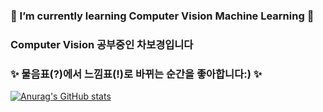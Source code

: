 ### 🌱 I’m currently learning Computer Vision Machine Learning 🌱
### Computer Vision 공부중인 차보경입니다

### ✨ 물음표(?)에서 느낌표(!)로 바뀌는 순간을 좋아합니다:) ✨

[![Anurag's GitHub stats](https://github-readme-stats.vercel.app/api?username=Chabbbbbo)](https://github.com/anuraghazra/github-readme-stats)

